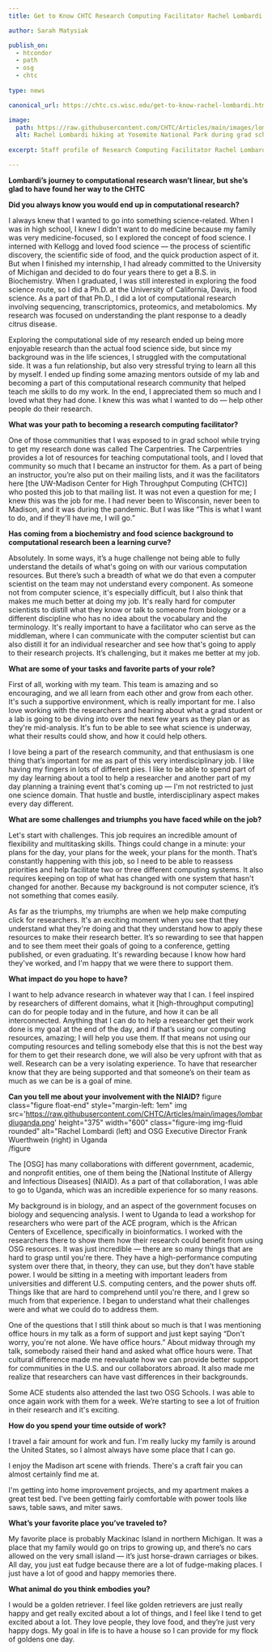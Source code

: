 ```yaml
---
title: Get to Know CHTC Research Computing Facilitator Rachel Lombardi

author: Sarah Matysiak

publish_on:
  - htcondor
  - path
  - osg
  - chtc
  
type: news 

canonical_url: https://chtc.cs.wisc.edu/get-to-know-rachel-lombardi.html

image:
  path: https://raw.githubusercontent.com/CHTC/Articles/main/images/lombardihiking.png
  alt: Rachel Lombardi hiking at Yosemite National Park during grad school at UC Davis
  
excerpt: Staff profile of Research Computing Facilitator Rachel Lombardi

---
```

**Lombardi’s journey to computational research wasn’t linear, but she’s glad to have found her way to the CHTC**

  

**Did you always know you would end up in computational research?**

I always knew that I wanted to go into something science-related. 
When I was in high school, I knew I didn't want to do medicine because 
my family was very medicine-focused, so I explored the concept of food 
science. I interned with Kellogg and loved food science — the process of 
scientific discovery, the scientific side of food, and the quick production 
aspect of it. But when I finished my internship, I had already committed 
to the University of Michigan and decided to do four years there to get
a B.S. in Biochemistry. When I graduated, I was still interested in 
exploring the food science route, so I did a Ph.D. at the University of
California, Davis, in food science. As a part of that Ph.D., I did a 
lot of computational research involving sequencing, transcriptomics, 
proteomics, and metabolomics. My research was focused on understanding the plant response to a deadly citrus disease.

  

Exploring the computational side of my research ended up being more enjoyable research than the actual food science side, but since my background was in the life sciences, I struggled with the computational side. It was a fun relationship, but also very stressful trying to learn all this by myself. I ended up finding some amazing mentors outside of my lab and becoming a part of this computational research community that helped teach me skills to do my work. In the end, I appreciated them so much and I loved what they had done. I knew this was what I wanted to do — help other people do their research.

  
  

**What was your path to becoming a research computing facilitator?**

One of those communities that I was exposed to in grad school while trying to get my research done was called The Carpentries. The Carpentries provides a lot of resources for teaching computational tools, and I loved that community so much that I became an instructor for them. As a part of being an instructor, you’re also put on their mailing lists, and it was the facilitators here [the UW-Madison Center for High Throughput Computing (CHTC)] who posted this job to that mailing list. It was not even a question for me; I knew this was the job for me. I had never been to Wisconsin, never been to Madison, and it was during the pandemic. But I was like “This is what I want to do, and if they'll have me, I will go.”

  
  

**Has coming from a biochemistry and food science background to computational research been a learning curve?**

Absolutely. In some ways, it’s a huge challenge not being able to fully understand the details of what's going on with our various computation resources. But there’s such a breadth of what we do that even a computer scientist on the team may not understand every component. As someone not from computer science, it's especially difficult, but I also think that makes me much better at doing my job. It's really hard for computer scientists to distill what they know or talk to someone from biology or a different discipline who has no idea about the vocabulary and the terminology. It's really important to have a facilitator who can serve as the middleman, where I can communicate with the computer scientist but can also distill it for an individual researcher and see how that's going to apply to their research projects. It’s challenging, but it makes me better at my job.

  
  

**What are some of your tasks and favorite parts of your role?**

First of all, working with my team. This team is amazing and so encouraging, and we all learn from each other and grow from each other. It's such a supportive environment, which is really important for me. I also love working with the researchers and hearing about what a grad student or a lab is going to be diving into over the next few years as they plan or as they're mid-analysis. It's fun to be able to see what science is underway, what their results could show, and how it could help others.

  

I love being a part of the research community, and that enthusiasm is one thing that’s important for me as part of this very interdisciplinary job. I like having my fingers in lots of different pies. I like to be able to spend part of my day learning about a tool to help a researcher and another part of my day planning a training event that's coming up — I'm not restricted to just one science domain. That hustle and bustle, interdisciplinary aspect makes every day different.

  
  

**What are some challenges and triumphs you have faced while on the job?**

Let's start with challenges. This job requires an incredible amount of flexibility and multitasking skills. Things could change in a minute: your plans for the day, your plans for the week, your plans for the month. That’s constantly happening with this job, so I need to be able to reassess priorities and help facilitate two or three different computing systems. It also requires keeping on top of what has changed with one system that hasn't changed for another. Because my background is not computer science, it’s not something that comes easily.

  

As far as the triumphs, my triumphs are when we help make computing click for researchers. It's an exciting moment when you see that they understand what they're doing and that they understand how to apply these resources to make their research better. It’s so rewarding to see that happen and to see them meet their goals of going to a conference, getting published, or even graduating. It's rewarding because I know how hard they've worked, and I'm happy that we were there to support them.

  
  

**What impact do you hope to have?**

I want to help advance research in whatever way that I can. I feel inspired by researchers of different domains, what it [high-throughput computing] can do for people today and in the future, and how it can be all interconnected. Anything that I can do to help a researcher get their work done is my goal at the end of the day, and if that’s using our computing resources, amazing; I will help you use them. If that means not using our computing resources and telling somebody else that this is not the best way for them to get their research done, we will also be very upfront with that as well. Research can be a very isolating experience. To have that researcher know that they are being supported and that someone’s on their team as much as we can be is a goal of mine.

  
  

**Can you tell me about your involvement with the NIAID?**
figure class="figure float-end" style="margin-left: 1em"
  img src='https://raw.githubusercontent.com/CHTC/Articles/main/images/lombardiuganda.png' height="375" width="600" class="figure-img img-fluid rounded" alt="Rachel Lombardi (left) and OSG Executive Director Frank Wuerthwein (right) in Uganda
<br/></figcaption>
/figure

The [OSG] has many collaborations with different government, academic, and nonprofit entities, one of them being the [National Institute of Allergy and Infectious Diseases] (NIAID). As a part of that collaboration, I was able to go to Uganda, which was an incredible experience for so many reasons.

  

My background is in biology, and an aspect of the government focuses on biology and sequencing analysis. I went to Uganda to lead a workshop for researchers who were part of the ACE program, which is the African Centers of Excellence, specifically in bioinformatics. I worked with the researchers there to show them how their research could benefit from using OSG resources. It was just incredible — there are so many things that are hard to grasp until you're there. They have a high-performance computing system over there that, in theory, they can use, but they don't have stable power. I would be sitting in a meeting with important leaders from universities and different U.S. computing centers, and the power shuts off. Things like that are hard to comprehend until you're there, and I grew so much from that experience. I began to understand what their challenges were and what we could do to address them.

  

One of the questions that I still think about so much is that I was mentioning office hours in my talk as a form of support and just kept saying “Don't worry, you're not alone. We have office hours.” About midway through my talk, somebody raised their hand and asked what office hours were. That cultural difference made me reevaluate how we can provide better support for communities in the U.S. and our collaborators abroad. It also made me realize that researchers can have vast differences in their backgrounds.

  

Some ACE students also attended the last two OSG Schools. I was able to once again work with them for a week. We’re starting to see a lot of fruition in their research and it's exciting.

  
  
  

**How do you spend your time outside of work?**

I travel a fair amount for work and fun. I'm really lucky my family is around the United States, so I almost always have some place that I can go.

  

I enjoy the Madison art scene with friends. There's a craft fair you can almost certainly find me at.

  

I'm getting into home improvement projects, and my apartment makes a great test bed. I've been getting fairly comfortable with power tools like saws, table saws, and miter saws.

  
  

**What’s your favorite place you’ve traveled to?**

My favorite place is probably Mackinac Island in northern Michigan. It was a place that my family would go on trips to growing up, and there’s no cars allowed on the very small island — it’s just horse-drawn carriages or bikes. All day, you just eat fudge because there are a lot of fudge-making places. I just have a lot of good and happy memories there.

  
  

**What animal do you think embodies you?**

I would be a golden retriever. I feel like golden retrievers are just really happy and get really excited about a lot of things, and I feel like I tend to get excited about a lot. They love people, they love food, and they’re just very happy dogs. My goal in life is to have a house so I can provide for my flock of goldens one day.
